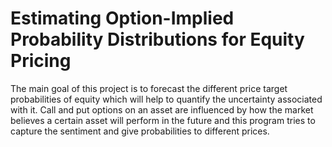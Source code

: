 # Estimating Option-Implied Probability Distributions for Equity Pricing
The main goal of this project is to forecast the different price target probabilities of equity which will help to quantify the uncertainty associated with it. Call and put options on an asset are influenced by how the market believes a certain asset will perform in the future and this program tries to capture the sentiment and give probabilities to different prices.
